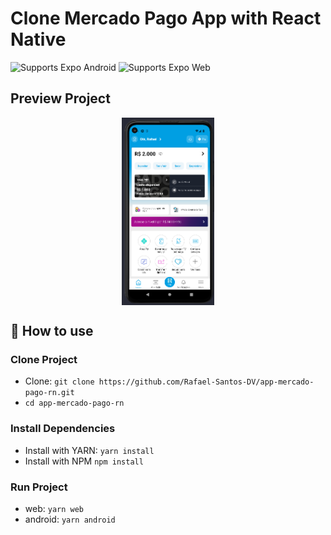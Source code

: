 # Clone Mercado Pago App with React Native

<p>
  <!-- Android -->
  <img alt="Supports Expo Android" longdesc="Supports Expo Android" src="https://img.shields.io/badge/Android-4630EB.svg?style=flat-square&logo=ANDROID&labelColor=A4C639&logoColor=fff" />
  <!-- Web -->
  <img alt="Supports Expo Web" longdesc="Supports Expo Web" src="https://img.shields.io/badge/web-4630EB.svg?style=flat-square&logo=GOOGLE-CHROME&labelColor=4285F4&logoColor=fff" />
</p>

## Preview Project
<div align="center">
 <img alt="App Mercado pago" src="./.github/screen.png" align="center" height="300px"/>
</div>

## 🚀 How to use

### Clone Project

- Clone: `git clone https://github.com/Rafael-Santos-DV/app-mercado-pago-rn.git`
- `cd app-mercado-pago-rn`

### Install Dependencies

- Install with YARN: `yarn install`
- Install with NPM `npm install`

### Run Project

- web: `yarn web`
- android: `yarn android`
